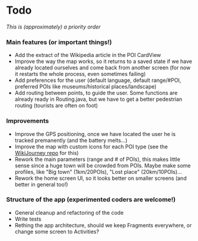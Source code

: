 Todo
========
*This is (approximately) a priority order*

### Main features (or important things!)
 - Add the extract of the Wikipedia article in the POI CardView
 - Improve the way the map works, so it returns to a saved state if we have already located ourselves and come back from another screen (for now it restarts the whole process, even sometimes failing)
 - Add preferences for the user (default language, default range/#POI, preferred POIs like museums/historical places/landscape)
 - Add routing between points, to guide the user. Some functions are already ready in Routing.java, but we have to get a better pedestrian routing (tourists are often on foot)

### Improvements
 - Improve the GPS positioning, once we have located the user he is tracked premanently (and the battery melts...)
 - Improve the map with custom icons for each POI type (see the [WikiJourney repo](https://github.com/WikiJourney/wikijourney_website/) for this)
 - Rework the main parameters (range and # of POIs), this makes little sense since a huge town will be crowded from POIs. Maybe make some profiles, like "Big town" (1km/20POIs), "Lost place" (20km/10POIs)...
 - Rework the home screen UI, so it looks better on smaller screens (and better in general too!)

### Structure of the app (experimented coders are welcome!)
 - General cleanup and refactoring of the code
 - Write tests
 - Rething the app architecture, should we keep Fragments everywhere, or change some screen to Activities?